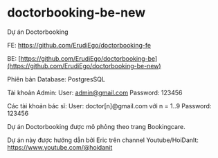 # doctorbooking-be-new
Dự án Doctorbooking

FE: https://github.com/ErudiEgo/doctorbooking-fe

BE: [https://github.com/ErudiEgo/doctorbooking-be](https://github.com/ErudiEgo/doctorbooking-be-new)

Phiên bản Database: PostgresSQL

Tài khoản Admin: User: admin@gmail.com Password: 123456

Các tài khoản bác sĩ: User: doctor[n]@gmail.com với n = 1..9 Password: 123456

Dự án Doctorbooking được mô phỏng theo trang Bookingcare.

Dự án này được hướng dẫn bởi Eric trên channel Youtube/HoiDanIt: https://www.youtube.com/@hoidanit
